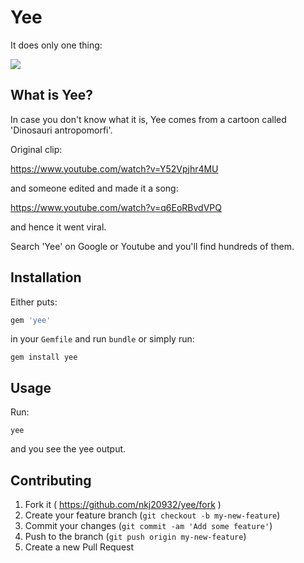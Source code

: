 # Yee

It does only one thing:

![](http://i.imgur.com/oPapSla.png)

## What is Yee?

In case you don't know what it is, Yee comes from a cartoon called 'Dinosauri antropomorfi'.

Original clip:

https://www.youtube.com/watch?v=Y52Vpjhr4MU

and someone edited and made it a song:

https://www.youtube.com/watch?v=q6EoRBvdVPQ

and hence it went viral. 

Search 'Yee' on Google or Youtube and you'll find hundreds of them.

## Installation

Either puts:

```ruby
gem 'yee'
```

in your `Gemfile` and run `bundle` or simply run:

```
gem install yee
```

## Usage

Run:

```
yee
```

and you see the yee output.

## Contributing

1. Fork it ( https://github.com/nkj20932/yee/fork )
2. Create your feature branch (`git checkout -b my-new-feature`)
3. Commit your changes (`git commit -am 'Add some feature'`)
4. Push to the branch (`git push origin my-new-feature`)
5. Create a new Pull Request
